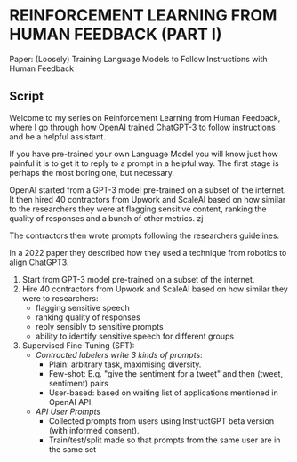 # REINFORCEMENT LEARNING FROM HUMAN FEEDBACK (PART I)
Paper: (Loosely) Training Language Models to Follow Instructions with Human Feedback

## Script
Welcome to my series on Reinforcement Learning from Human Feedback, where I go through
how OpenAI trained ChatGPT-3 to follow instructions and be a helpful assistant.

If you have pre-trained your own Language Model you will know just how painful it is to get it 
to reply to a prompt in a helpful way. The first stage is perhaps the most boring one, but necessary.

OpenAI started from a GPT-3 model pre-trained on a subset of the internet. It then hired 40 contractors 
from Upwork and ScaleAI based on how similar to the researchers they were at flagging sensitive content, 
ranking the quality of responses and a bunch of other metrics. zj

The contractors then wrote prompts following the researchers guidelines. 


In a 2022 paper they described how they used a technique from robotics to align ChatGPT3.




1. Start from GPT-3 model pre-trained on a subset of the internet.
2. Hire 40 contractors from Upwork and ScaleAI based on how similar they were to researchers:
    - flagging sensitive speech
    - ranking quality of responses
    - reply sensibly to sensitive prompts
    - ability to identify sensitive speech for different groups
3. Supervised Fine-Tuning (SFT):
    - *Contracted labelers write 3 kinds of prompts*:
      - Plain: arbitrary task, maximising diversity.
      - Few-shot: E.g. "give the sentiment for a tweet" and then (tweet, sentiment) pairs
      - User-based: based on waiting list of applications mentioned in OpenAI API.
    - *API User Prompts*
      - Collected prompts from users using InstructGPT beta version (with informed consent).
      - Train/test/split made so that prompts from the same user are in the same set

